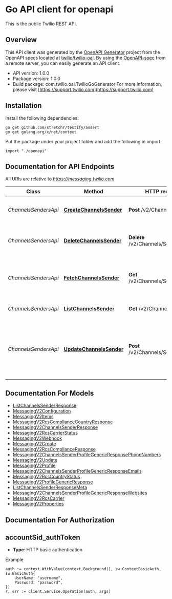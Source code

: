 # Go API client for openapi

This is the public Twilio REST API.

## Overview
This API client was generated by the [OpenAPI Generator](https://openapi-generator.tech) project from the OpenAPI specs located at [twilio/twilio-oai](https://github.com/twilio/twilio-oai/tree/main/spec).  By using the [OpenAPI-spec](https://www.openapis.org/) from a remote server, you can easily generate an API client.

- API version: 1.0.0
- Package version: 1.0.0
- Build package: com.twilio.oai.TwilioGoGenerator
For more information, please visit [https://support.twilio.com](https://support.twilio.com)

## Installation

Install the following dependencies:

```shell
go get github.com/stretchr/testify/assert
go get golang.org/x/net/context
```

Put the package under your project folder and add the following in import:

```golang
import "./openapi"
```

## Documentation for API Endpoints

All URIs are relative to *https://messaging.twilio.com*

Class | Method | HTTP request | Description
------------ | ------------- | ------------- | -------------
*ChannelsSendersApi* | [**CreateChannelsSender**](docs/ChannelsSendersApi.md#createchannelssender) | **Post** /v2/Channels/Senders | Create a new sender of WhatsApp.
*ChannelsSendersApi* | [**DeleteChannelsSender**](docs/ChannelsSendersApi.md#deletechannelssender) | **Delete** /v2/Channels/Senders/{Sid} | Delete a specific sender by its unique identifier.
*ChannelsSendersApi* | [**FetchChannelsSender**](docs/ChannelsSendersApi.md#fetchchannelssender) | **Get** /v2/Channels/Senders/{Sid} | Retrieve details of a specific sender by its unique identifier.
*ChannelsSendersApi* | [**ListChannelsSender**](docs/ChannelsSendersApi.md#listchannelssender) | **Get** /v2/Channels/Senders | Get a list of Senders for an account.
*ChannelsSendersApi* | [**UpdateChannelsSender**](docs/ChannelsSendersApi.md#updatechannelssender) | **Post** /v2/Channels/Senders/{Sid} | Update a specific sender information like OTP Code, Webhook, Profile information.


## Documentation For Models

 - [ListChannelsSenderResponse](docs/ListChannelsSenderResponse.md)
 - [MessagingV2Configuration](docs/MessagingV2Configuration.md)
 - [MessagingV2Items](docs/MessagingV2Items.md)
 - [MessagingV2RcsComplianceCountryResponse](docs/MessagingV2RcsComplianceCountryResponse.md)
 - [MessagingV2ChannelsSenderResponse](docs/MessagingV2ChannelsSenderResponse.md)
 - [MessagingV2RcsCarrierStatus](docs/MessagingV2RcsCarrierStatus.md)
 - [MessagingV2Webhook](docs/MessagingV2Webhook.md)
 - [MessagingV2Create](docs/MessagingV2Create.md)
 - [MessagingV2RcsComplianceResponse](docs/MessagingV2RcsComplianceResponse.md)
 - [MessagingV2ChannelsSenderProfileGenericResponsePhoneNumbers](docs/MessagingV2ChannelsSenderProfileGenericResponsePhoneNumbers.md)
 - [MessagingV2Update](docs/MessagingV2Update.md)
 - [MessagingV2Profile](docs/MessagingV2Profile.md)
 - [MessagingV2ChannelsSenderProfileGenericResponseEmails](docs/MessagingV2ChannelsSenderProfileGenericResponseEmails.md)
 - [MessagingV2RcsCountryStatus](docs/MessagingV2RcsCountryStatus.md)
 - [MessagingV2ProfileGenericResponse](docs/MessagingV2ProfileGenericResponse.md)
 - [ListChannelsSenderResponseMeta](docs/ListChannelsSenderResponseMeta.md)
 - [MessagingV2ChannelsSenderProfileGenericResponseWebsites](docs/MessagingV2ChannelsSenderProfileGenericResponseWebsites.md)
 - [MessagingV2RcsCarrier](docs/MessagingV2RcsCarrier.md)
 - [MessagingV2Properties](docs/MessagingV2Properties.md)


## Documentation For Authorization



## accountSid_authToken

- **Type**: HTTP basic authentication

Example

```golang
auth := context.WithValue(context.Background(), sw.ContextBasicAuth, sw.BasicAuth{
    UserName: "username",
    Password: "password",
})
r, err := client.Service.Operation(auth, args)
```

